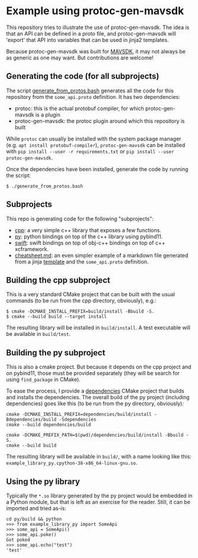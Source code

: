 # Example using protoc-gen-mavsdk

This repository tries to illustrate the use of protoc-gen-mavsdk. The idea is that an API can be defined in a proto file, and protoc-gen-mavsdk will 'export' that API into variables that can be used in jinja2 templates.

Because protoc-gen-mavsdk was built for [MAVSDK](https://github.com/mavlink/mavsdk), it may not always be as generic as one may want. But contributions are welcome!

## Generating the code (for all subprojects)

The script [generate_from_protos.bash](generate_from_protos.bash) generates all the code for this repository from the `some_api.proto` definition. It has two dependencies:

* protoc: this is the actual protobuf compiler, for which protoc-gen-mavsdk is a plugin
* protoc-gen-mavsdk: the protoc plugin around which this repository is built

While `protoc` can usually be installed with the system package manager (e.g. `apt install protobuf-compiler`), `protoc-gen-mavsdk` can be installed with `pip install --user -r requirements.txt` or `pip install --user protoc-gen-mavsdk`.

Once the dependencies have been installed, generate the code by running the script:

```
$ ./generate_from_protos.bash
```

## Subprojects

This repo is generating code for the following "subprojects":

* [cpp](cpp): a very simple c++ library that exposes a few functions.
* [py](py): python bindings on top of the c++ library using pybind11.
* [swift](swift): swift bindings on top of obj-c++ bindings on top of c++ xcframework.
* [cheatsheet.md](cheatsheet.md): an even simpler example of a markdown file generated from a jinja [template](cheatsheet.md.j2) and the `some_api.proto` definition.

## Building the cpp subproject

This is a very standard CMake project that can be built with the usual commands (to be run from the cpp directory, obviously), e.g.:

```
$ cmake -DCMAKE_INSTALL_PREFIX=build/install -Bbuild -S.
$ cmake --build build --target install
```

The resulting library will be installed in `build/install`. A test executable will be available in `build/test`.

## Building the py subproject

This is also a cmake project. But because it depends on the cpp project and on pybind11, those must be provided separately (they will be search for using `find_package` in CMake).

To ease the process, I provide a [dependencies](py/dependencies) CMake project that builds and installs the dependencies. The overall build of the py project (including dependencies) goes like this (to be run from the py directory, obviously):

```
cmake -DCMAKE_INSTALL_PREFIX=dependencies/build/install -Bdependencies/build -Sdependencies
cmake --build dependencies/build

cmake -DCMAKE_PREFIX_PATH=$(pwd)/dependencies/build/install -Bbuild -S.
cmake --build build
```

The resulting library will be available in `build/`, with a name looking like this: `example_library_py.cpython-38-x86_64-linux-gnu.so`.

## Using the py library

Typically the `*.so` library generated by the py project would be embedded in a Python module, but that is left as an exercise for the reader. Still, it can be imported and tried as-is:

```
cd py/build && python
>>> from example_library_py import SomeApi
>>> some_api = SomeApi()
>>> some_api.poke()
Got poked
>>> some_api.echo("test")
'test'
```
